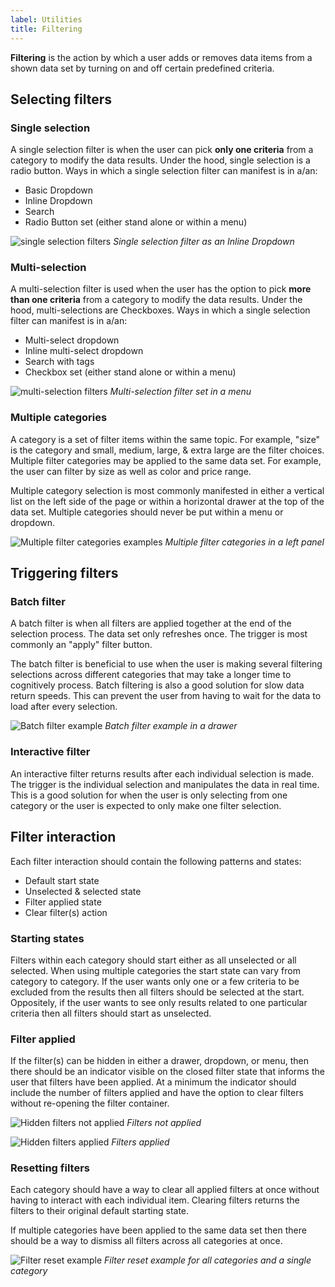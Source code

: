 ```yaml
---
label: Utilities
title: Filtering
---
```


<page-intro>**Filtering** is the action by which a user adds or removes data items from a shown data set by turning on and off certain predefined criteria.</page-intro>

## Selecting filters

### Single selection

A single selection filter is when the user can pick **only one criteria** from a category to modify the data results. Under the hood, single selection is a radio button. Ways in which a single selection filter can manifest is in a/an:

- Basic Dropdown
- Inline Dropdown
- Search
- Radio Button set (either stand alone or within a menu)

![single selection filters](images/filter-1.png)
_Single selection filter as an Inline Dropdown_

### Multi-selection

A multi-selection filter is used when the user has the option to pick **more than one criteria** from a category to modify the data results. Under the hood, multi-selections are Checkboxes. Ways in which a single selection filter can manifest is in a/an:

- Multi-select dropdown
- Inline multi-select dropdown
- Search with tags
- Checkbox set (either stand alone or within a menu)

![multi-selection filters](images/filter-2.png)
_Multi-selection filter set in a menu_

### Multiple categories

A category is a set of filter items within the same topic. For example, "size" is the category and small, medium, large, & extra large are the filter choices. Multiple filter categories may be applied to the same data set. For example, the user can filter by size as well as color and price range.

Multiple category selection is most commonly manifested in either a vertical list on the left side of the page or within a horizontal drawer at the top of the data set. Multiple categories should never be put within a menu or dropdown.

![Multiple filter categories examples](images/filter-3.png)
_Multiple filter categories in a left panel_

## Triggering filters

### Batch filter

A batch filter is when all filters are applied together at the end of the selection process. The data set only refreshes once. The trigger is most commonly an "apply" filter button.

The batch filter is beneficial to use when the user is making several filtering selections across different categories that may take a longer time to cognitively process. Batch filtering is also a good solution for slow data return speeds. This can prevent the user from having to wait for the data to load after every selection.

![Batch filter example](images/filter-4.png)
_Batch filter example in a drawer_

### Interactive filter

An interactive filter returns results after each individual selection is made. The trigger is the individual selection and manipulates the data in real time. This is a good solution for when the user is only selecting from one category or the user is expected to only make one filter selection.

## Filter interaction

Each filter interaction should contain the following patterns and states:

- Default start state
- Unselected & selected state
- Filter applied state
- Clear filter(s) action

### Starting states

Filters within each category should start either as all unselected or all selected. When using multiple categories the start state can vary from category to category. If the user wants only one or a few criteria to be excluded from the results then all filters should be selected at the start. Oppositely, if the user wants to see only results related to one particular criteria then all filters should start as unselected.

### Filter applied

If the filter(s) can be hidden in either a drawer, dropdown, or menu, then there should be an indicator visible on the closed filter state that informs the user that filters have been applied. At a minimum the indicator should include the number of filters applied and have the option to clear filters without re-opening the filter container.

![Hidden filters not applied](images/filter-5.png)
_Filters not applied_

![Hidden filters applied](images/filter-6.png)
_Filters applied_

### Resetting filters

Each category should have a way to clear all applied filters at once without having to interact with each individual item. Clearing filters returns the filters to their original default starting state.

If multiple categories have been applied to the same data set then there should be a way to dismiss all filters across all categories at once.

![Filter reset example](images/filter-7.png)
_Filter reset example for all categories and a single category_
